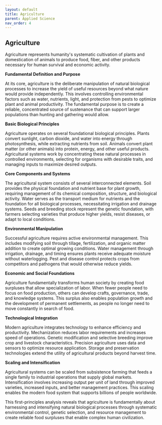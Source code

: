 ```yaml
---
layout: default
title: Agriculture
parent: Applied Science
nav_order: 4
---
```


## Agriculture

Agriculture represents humanity's systematic cultivation of plants and domestication of animals to produce food, fiber, and other products necessary for human survival and economic activity.

**Fundamental Definition and Purpose**

At its core, agriculture is the deliberate manipulation of natural biological processes to increase the yield of useful resources beyond what nature would provide independently. This involves controlling environmental factors such as water, nutrients, light, and protection from pests to optimize plant and animal productivity. The fundamental purpose is to create a reliable, concentrated source of sustenance that can support larger populations than hunting and gathering would allow.

**Basic Biological Principles**

Agriculture operates on several foundational biological principles. Plants convert sunlight, carbon dioxide, and water into energy through photosynthesis, while extracting nutrients from soil. Animals convert plant matter (or other animals) into protein, energy, and other useful products. Agricultural systems work by concentrating these natural processes in controlled environments, selecting for organisms with desirable traits, and managing inputs to maximize desired outputs.

**Core Components and Systems**

The agricultural system consists of several interconnected elements. Soil provides the physical foundation and nutrient base for plant growth, requiring management of its chemical composition, structure, and biological activity. Water serves as the transport medium for nutrients and the foundation for all biological processes, necessitating irrigation and drainage systems. Seeds and breeding stock represent the genetic foundation, with farmers selecting varieties that produce higher yields, resist diseases, or adapt to local conditions.

**Environmental Manipulation**

Successful agriculture requires active environmental management. This includes modifying soil through tillage, fertilization, and organic matter addition to create optimal growing conditions. Water management through irrigation, drainage, and timing ensures plants receive adequate moisture without waterlogging. Pest and disease control protects crops from competitors and pathogens that would otherwise reduce yields.

**Economic and Social Foundations**

Agriculture fundamentally transforms human society by creating food surpluses that allow specialization of labor. When fewer people need to focus on food production, others can develop crafts, governance, trade, and knowledge systems. This surplus also enables population growth and the development of permanent settlements, as people no longer need to move constantly in search of food.

**Technological Integration**

Modern agriculture integrates technology to enhance efficiency and productivity. Mechanization reduces labor requirements and increases speed of operations. Genetic modification and selective breeding improve crop and livestock characteristics. Precision agriculture uses data and sensors to optimize resource application. Storage and preservation technologies extend the utility of agricultural products beyond harvest time.

**Scaling and Intensification**

Agricultural systems can be scaled from subsistence farming that feeds a single family to industrial operations that supply global markets. Intensification involves increasing output per unit of land through improved varieties, increased inputs, and better management practices. This scaling enables the modern food system that supports billions of people worldwide.

This first-principles analysis reveals that agriculture is fundamentally about harnessing and intensifying natural biological processes through systematic environmental control, genetic selection, and resource management to create reliable food surpluses that enable complex human civilization.
